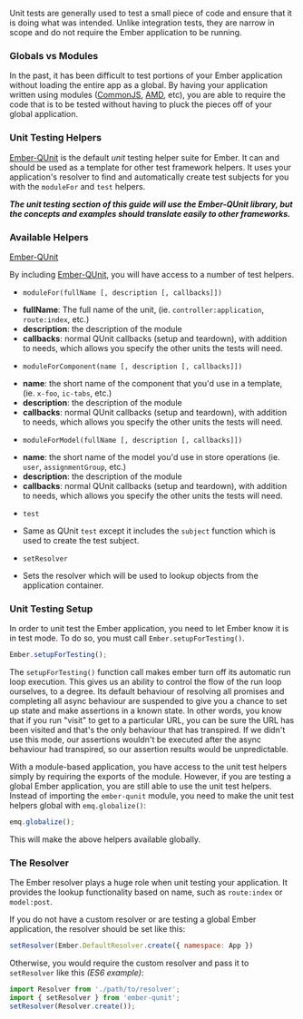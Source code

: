 Unit tests are generally used to test a small piece of code and ensure that it 
is doing what was intended. Unlike integration tests, they are narrow in scope 
and do not require the Ember application to be running.

### Globals vs Modules

In the past, it has been difficult to test portions of your Ember application 
without loading the entire app as a global. By having your application written 
using modules ([CommonJS], [AMD], etc), you are able to require the code that is 
to be tested without having to pluck the pieces off of your global application.

### Unit Testing Helpers

[Ember-QUnit] is the default *unit* testing helper suite for Ember. It can and 
should be used as a template for other test framework helpers. It uses your 
application's resolver to find and automatically create test subjects for you 
with the `moduleFor` and `test` helpers.

<!--
* [Ember-QUnit](https://github.com/rpflorence/ember-qunit) - Unit test helpers 
  written for QUnit
* [Ember-Mocha](#) - Unit test helpers written for Mocha (to be written)
* [Ember-Jasmine](#) - Unit test helpers written for Jasmine (to be written)
-->

***The unit testing section of this guide will use the Ember-QUnit library, but 
the concepts and examples should translate easily to other frameworks.***

### Available Helpers

[Ember-QUnit] 

By including [Ember-QUnit], you will have access to a number of test helpers.

* `moduleFor(fullName [, description [, callbacks]])`
 - **fullName**: The full name of the unit, (ie. `controller:application`, 
    `route:index`, etc.)
 - **description**: the description of the module
 - **callbacks**: normal QUnit callbacks (setup and teardown), with addition to 
    needs, which allows you specify the other units the tests will need.

* `moduleForComponent(name [, description [, callbacks]])`
 - **name**: the short name of the component that you'd use in a template, (ie. 
    `x-foo`, `ic-tabs`, etc.)
 - **description**: the description of the module
 - **callbacks**: normal QUnit callbacks (setup and teardown), with addition to 
    needs, which allows you specify the other units the tests will need.

* `moduleForModel(fullName [, description [, callbacks]])`
 - **name**: the short name of the model you'd use in store 
    operations (ie. `user`, `assignmentGroup`, etc.)
 - **description**: the description of the module
 - **callbacks**: normal QUnit callbacks (setup and teardown), with addition to 
    needs, which allows you specify the other units the tests will need.

* `test`
 - Same as QUnit `test` except it includes the `subject` function which is used
   to create the test subject.
* `setResolver`
 - Sets the resolver which will be used to lookup objects from the application 
   container.

### Unit Testing Setup

In order to unit test the Ember application, you need to let Ember know it is in 
test mode. To do so, you must call `Ember.setupForTesting()`.

```javascript
Ember.setupForTesting();
```

The `setupForTesting()` function call makes ember turn off its automatic run 
loop execution. This gives us an ability to control the flow of the run loop 
ourselves, to a degree. Its default behaviour of resolving all promises and 
completing all async behaviour are suspended to give you a chance to set up 
state and make assertions in a known state. In other words, you know that if you 
run "visit" to get to a particular URL, you can be sure the URL has been visited 
and that's the only behaviour that has transpired. If we didn't use this mode, 
our assertions wouldn't be executed after the async behaviour had transpired, so 
our assertion results would be unpredictable.

With a module-based application, you have access to the unit test helpers simply 
by requiring the exports of the module. However, if you are testing a global 
Ember application, you are still able to use the unit test helpers. Instead of 
importing the `ember-qunit` module, you need to make the unit test helpers 
global with `emq.globalize()`:

```javascript
emq.globalize();
```

This will make the above helpers available globally.

### The Resolver

The Ember resolver plays a huge role when unit testing your application. It 
provides the lookup functionality based on name, such as `route:index` or 
`model:post`.

If you do not have a custom resolver or are testing a global Ember application, 
the resolver should be set like this:

```javascript
setResolver(Ember.DefaultResolver.create({ namespace: App })
```

Otherwise, you would require the custom resolver and pass it to `setResolver` 
like this _(ES6 example)_:

```javascript
import Resolver from './path/to/resolver';
import { setResolver } from 'ember-qunit';
setResolver(Resolver.create());
```

[CommonJS]: http://wiki.commonjs.org/wiki/CommonJS  "CommonJS"
[AMD]: http://requirejs.org/docs/whyamd.html "AMD"
[Ember-QUnit]: https://github.com/rpflorence/ember-qunit "Ember QUnit"